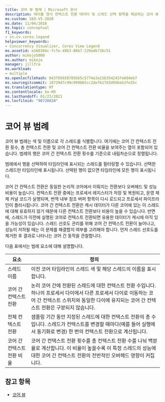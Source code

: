 ```yaml
---
title: 코어 뷰 범례 | Microsoft 문서
description: 테이블 형식 컨텍스트 전환 데이터 및 스레드 선택 항목을 제공하는 코어 뷰 범례에 관해 알아봅니다. 또한 컨텍스트 전환 및 성능에 관해 알아봅니다.
ms.custom: SEO-VS-2020
ms.date: 11/04/2016
ms.topic: conceptual
f1_keywords:
- vs.cv.cores.legend
helpviewer_keywords:
- Concurrency Visualizer, Cores View Legend
ms.assetid: e160384c-fcfe-49b3-86b7-229adb736c51
author: mikejo5000
ms.author: mikejo
manager: jillfra
ms.workload:
- multiple
ms.openlocfilehash: 043f056587856b5c5774a3a15b3542437e0d4eb7
ms.sourcegitcommit: 18729d7c99c999865cc2defb17d3d956eb3fe35c
ms.translationtype: HT
ms.contentlocale: ko-KR
ms.lasthandoff: 01/23/2021
ms.locfileid: "98720828"
---
```

# <a name="cores-view-legend"></a>코어 뷰 범례
코어 뷰 범례는 색 및 이름으로 각 스레드를 식별합니다. 여기에는 코어 간 컨텍스트 전환 횟수, 총 컨텍스트 전환 및 코어 간 컨텍스트 전환 비율을 보여주는 열이 포함되어 있습니다. 범례의 행은 코어 간 컨텍스트 전환 횟수를 기준으로 내림차순으로 정렬됩니다.

 범례에서 행을 선택하여 타임라인에 표시되는 스레드를 필터링할 수 있습니다. 선택한 스레드만 타임라인에 표시됩니다. 선택된 행이 없으면 타임라인에 모든 행이 표시됩니다.

 코어 간 컨텍스트 전환은 동일한 논리적 코어에서 이뤄지는 전환보다 오버헤드 및 성능 비용이 높습니다. 컨텍스트 전환 중에는 프로세서 레지스터가 저장 및 복원되고, 운영 체제 커널 코드가 실행되며, 번역 내부 참조 버퍼 항목이 다시 로드되고 프로세서 파이프라인이 플러시됩니다. 코어 간 컨텍스트 전환은 캐시 데이터가 다른 코어에 있는 이 스레드에 대해 유효하지 않기 때문에 다른 컨텍스트 전환보다 비용이 높을 수 있습니다. 반면에, 스레드가 이전에 실행된 코어로 컨텍스트 전환되면 유용한 데이터가 캐시에 아직 있을 가능성이 있습니다. 스레드 선호도 관리를 위해 코어 간 컨텍스트 전환이 늘어나고, 성능이 저하될 때는 이 문제를 해결할지 여부를 고려해야 합니다. 먼저 스레드 선호도를 제거한 후 결과로 나타나는 코어 간 동작을 관찰합니다.

 다음 표에서는 범례 요소에 대해 설명합니다.

|요소|정의|
|-------------|----------------|
|스레드 이름|이전 코어 타임라인의 스레드 색 및 해당 스레드의 이름을 표시합니다.|
|코어 간 컨텍스트 전환|논리 코어 간에 전환된 스레드에 대한 컨텍스트 전환 수입니다. 하나의 프로세서 다이에서 다른 프로세서 다이로 이동하는 코어 간 컨텍스트 스위치와 동일한 다이에 유지되는 코어 간 컨텍스트 전환은 구분되지 않습니다.|
|전체 컨텍스트 전환|샘플링 기간 동안 지정된 스레드에 대한 컨텍스트 전환의 총 수입니다. 스레드가 컨텍스트를 변경할 때마다(예를 들어 실행에서 동기화로 변경) 한 번의 컨텍스트 전환으로 계산됩니다.|
|코어 간 컨텍스트 전환 비율|코어 간 컨텍스트 전환 횟수를 총 컨텍스트 전환 수를 나눠 백분율로 계산합니다. 이 비율이 높을수록 이 특정 스레드의 성능에 대한 코어 간 컨텍스트 전환의 전반적인 오버헤드 영향이 커집니다.|

## <a name="see-also"></a>참고 항목
- [코어 뷰](../profiling/cores-view.md)